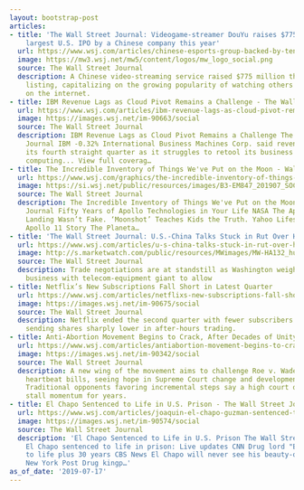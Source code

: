 ```yaml
---
layout: bootstrap-post
articles:
- title: 'The Wall Street Journal: Videogame-streamer DouYu raises $775 million in
    largest U.S. IPO by a Chinese company this year'
  url: https://www.wsj.com/articles/chinese-esports-group-backed-by-tencent-raises-775-million-in-u-s-ipo-11563351552
  image: https://mw3.wsj.net/mw5/content/logos/mw_logo_social.png
  source: The Wall Street Journal
  description: A Chinese video-streaming service raised $775 million through a Nasdaq
    listing, capitalizing on the growing popularity of watching others play games
    on the internet.
- title: IBM Revenue Lags as Cloud Pivot Remains a Challenge - The Wall Street Journal
  url: https://www.wsj.com/articles/ibm-revenue-lags-as-cloud-pivot-remains-a-challenge-11563395020
  image: https://images.wsj.net/im-90663/social
  source: The Wall Street Journal
  description: IBM Revenue Lags as Cloud Pivot Remains a Challenge The Wall Street
    Journal IBM -0.32% International Business Machines Corp. said revenue fell for
    its fourth straight quarter as it struggles to retool its business for the modern
    computing... View full coverag…
- title: The Incredible Inventory of Things We've Put on the Moon - Wall Street Journal
  url: https://www.wsj.com/graphics/the-incredible-inventory-of-things-on-the-moon/
  image: https://si.wsj.net/public/resources/images/B3-EM847_201907_SOC_20190716131720.jpg
  source: The Wall Street Journal
  description: The Incredible Inventory of Things We've Put on the Moon Wall Street
    Journal Fifty Years of Apollo Technologies in Your Life NASA The Apollo 11 Moon
    Landing Wasn’t Fake. ‘Moonshot’ Teaches Kids the Truth. Yahoo Lifestyle Bill Nye's
    Apollo 11 Story The Planeta…
- title: 'The Wall Street Journal: U.S.-China Talks Stuck in Rut Over Huawei'
  url: https://www.wsj.com/articles/u-s-china-talks-stuck-in-rut-over-huawei-11563393280
  image: http://s.marketwatch.com/public/resources/MWimages/MW-HA132_huawei_ZG_20181212052215.jpg
  source: The Wall Street Journal
  description: Trade negotiations are at standstill as Washington weighs how much
    business with telecom-equipment giant to allow
- title: Netflix’s New Subscriptions Fall Short in Latest Quarter
  url: https://www.wsj.com/articles/netflixs-new-subscriptions-fall-short-in-latest-quarter-11563395753
  image: https://images.wsj.net/im-90675/social
  source: The Wall Street Journal
  description: Netflix ended the second quarter with fewer subscribers than expected,
    sending shares sharply lower in after-hours trading.
- title: Anti-Abortion Movement Begins to Crack, After Decades of Unity...
  url: https://www.wsj.com/articles/antiabortion-movement-begins-to-crack-after-decades-of-unity-11563384713
  image: https://images.wsj.net/im-90342/social
  source: The Wall Street Journal
  description: A new wing of the movement aims to challenge Roe v. Wade directly with
    heartbeat bills, seeing hope in Supreme Court change and developments in science.
    Traditional opponents favoring incremental steps say a high court defeat could
    stall momentum for years.
- title: El Chapo Sentenced to Life in U.S. Prison - The Wall Street Journal
  url: https://www.wsj.com/articles/joaquin-el-chapo-guzman-sentenced-to-life-in-u-s-prison-11563373522
  image: https://images.wsj.net/im-90574/social
  source: The Wall Street Journal
  description: 'El Chapo Sentenced to Life in U.S. Prison The Wall Street Journal
    El Chapo sentenced to life in prison: Live updates CNN Drug lord "El Chapo" sentenced
    to life plus 30 years CBS News El Chapo will never see his beauty-queen wife again
    New York Post Drug kingp…'
as_of_date: '2019-07-17'
---
```



